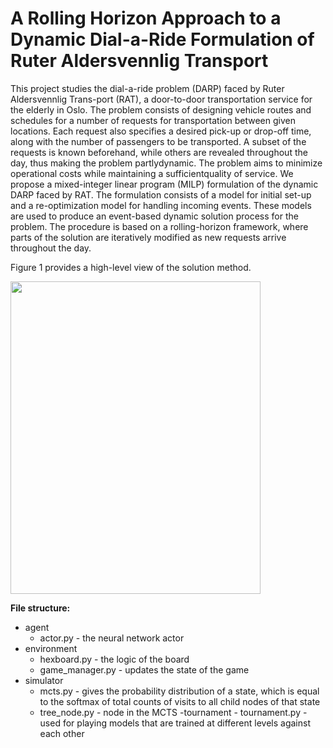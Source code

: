# A Rolling Horizon Approach to a Dynamic Dial-a-Ride Formulation of Ruter Aldersvennlig Transport

This project studies the dial-a-ride problem (DARP) faced by Ruter Aldersvennlig Trans-port (RAT), a door-to-door transportation service for the elderly in Oslo.  The problem consists of designing vehicle routes and schedules for a number of requests for transportation between given locations.  Each request also specifies a desired pick-up or drop-off time, along with the number of passengers to be transported.  A subset of the requests is known beforehand, while others are revealed throughout the day, thus making the problem partlydynamic.  The problem aims to minimize operational costs while maintaining a sufficientquality of service. We propose a mixed-integer linear program (MILP) formulation of the dynamic DARP faced by RAT. The formulation consists of a model for initial set-up and a re-optimization model for handling incoming events.  These models are used to produce an event-based dynamic solution process for the problem.  The procedure is based on a rolling-horizon framework,  where  parts  of  the  solution  are  iteratively  modified  as  new  requests  arrive throughout the day. 

Figure 1 provides a high-level view of the solution method.

<img src=images/actornetwork.png width="400" height="500">

**File structure:**

- agent
  - actor.py - the neural network actor
- environment
  - hexboard.py - the logic of the board
  - game_manager.py - updates the state of the game
- simulator
  - mcts.py - gives the probability distribution of a state, which is equal to the softmax of total counts of visits to all child nodes of that state
  - tree_node.py - node in the MCTS
    -tournament - tournament.py - used for playing models that are trained at different levels against each other
